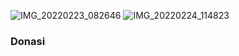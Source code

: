 ![IMG_20220223_082646](https://user-images.githubusercontent.com/92802033/155248148-ace10697-2690-496f-80a3-e010d69adca1.jpg)
![IMG_20220224_114823](https://user-images.githubusercontent.com/92802033/155460012-b2fb0940-46c9-4d00-8576-32df694deed6.jpg)



### Donasi


